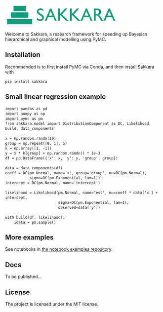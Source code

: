 ![Sakkara logo](logo.png)

Welcome to Sakkara, a research framework for speeding up Bayesian hierarchical and graphical modelling using PyMC.

## Installation
Recommended is to first install PyMC via Conda, and then install Sakkara with
    
    pip install sakkara
    

## Small linear regression example

    import pandas as pd
    import numpy as np
    import pymc as pm
    from sakkara.model import DistributionComponent as DC, Likelihood, build, data_components
    
    x = np.random.randn(10)
    group = np.repeat([0, 1], 5)
    k = np.array([1, -1])
    y = x * k[group] + np.random.randn() * 1e-3
    df = pd.DataFrame({'x': x, 'y': y, 'group': group})
    
    data = data_components(df)
    coeff = DC(pm.Normal, name='x', group='group', mu=DC(pm.Normal),
               sigma=DC(pm.Exponential, lam=1))
    intercept = DC(pm.Normal, name='intercept')
    
    likelihood = Likelihood(pm.Normal, name='est', mu=coeff * data['x'] + intercept,
                            sigma=DC(pm.Exponential, lam=1),
                            observed=data['y'])
    
    with build(df, likelihood):
        idata = pm.sample()

## More examples

See notebooks in [the notebook examples repository](https://github.com/FraunhoferChalmersCentre/sakkara-examples).


## Docs

To be published...

## License

The project is licensed under the MIT license.